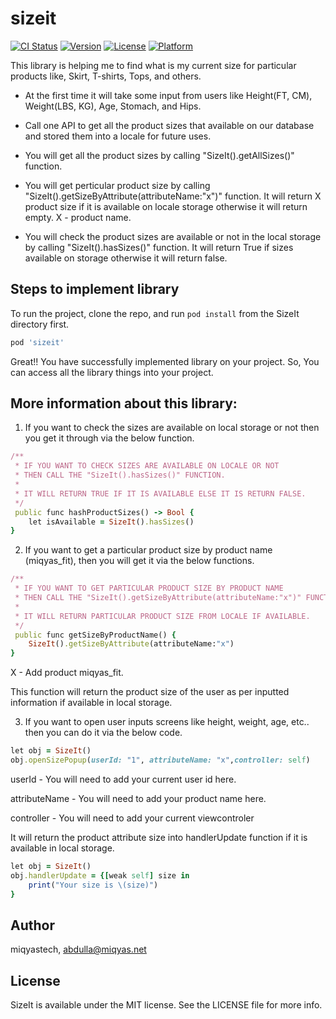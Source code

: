 # sizeit

[![CI Status](https://img.shields.io/travis/Jaydeep/sizeit.svg?style=flat)](https://travis-ci.org/Jaydeep/sizeit)
[![Version](https://img.shields.io/cocoapods/v/sizeit.svg?style=flat)](https://cocoapods.org/pods/sizeit)
[![License](https://img.shields.io/cocoapods/l/sizeit.svg?style=flat)](https://cocoapods.org/pods/sizeit)
[![Platform](https://img.shields.io/cocoapods/p/sizeit.svg?style=flat)](https://cocoapods.org/pods/sizeit)

This library is helping me to find what is my current size for particular products like, Skirt, T-shirts, Tops, and others.

- At the first time it will take some input from users like Height(FT, CM), Weight(LBS, KG), Age, Stomach, and Hips.

- Call one API to get all the product sizes that available on our database and stored them into a locale for future uses.

- You will get all the product sizes by calling "SizeIt().getAllSizes()" function.

- You will get perticular product size by calling "SizeIt().getSizeByAttribute(attributeName:"x")" function. It will return X product size if it is available on locale storage otherwise it will return empty. X - product name.

- You will check the product sizes are available or not in the local storage by calling "SizeIt().hasSizes()" function. It will return True if sizes available on storage otherwise it will return false.

## Steps to implement library
To run the project, clone the repo, and run `pod install` from the SizeIt directory first.
```ruby
pod 'sizeit'
```
Great!!
You have successfully implemented library on your project. So, You can access all the library things into your project.


## More information about this library:
1. If you want to check the sizes are available on local storage or not then you get it through via the below function.
```ruby
/**
 * IF YOU WANT TO CHECK SIZES ARE AVAILABLE ON LOCALE OR NOT
 * THEN CALL THE "SizeIt().hasSizes()" FUNCTION.
 *
 * IT WILL RETURN TRUE IF IT IS AVAILABLE ELSE IT IS RETURN FALSE.
 */
 public func hashProductSizes() -> Bool {
    let isAvailable = SizeIt().hasSizes()
}
```
2. If you want to get a particular product size by product name (miqyas_fit), then you will get it via the below functions.
```ruby
/**
 * IF YOU WANT TO GET PARTICULAR PRODUCT SIZE BY PRODUCT NAME
 * THEN CALL THE "SizeIt().getSizeByAttribute(attributeName:"x")" FUNCTION.
 *
 * IT WILL RETURN PARTICULAR PRODUCT SIZE FROM LOCALE IF AVAILABLE.
 */
 public func getSizeByProductName() {
    SizeIt().getSizeByAttribute(attributeName:"x")
}
```
X - Add product miqyas_fit.

This function will return the product size of the user as per inputted information if available in local storage.

3. If you want to open user inputs screens like height, weight, age, etc.. then you can do it via the below code.
```ruby
let obj = SizeIt()
obj.openSizePopup(userId: "1", attributeName: "x",controller: self)
```
userId - You will need to add your current user id here.

attributeName - You will need to add your product name here.

controller - You will need to add your current viewcontroler

It will return the product attribute size into handlerUpdate function if it is available in local storage.
```ruby
let obj = SizeIt()
obj.handlerUpdate = {[weak self] size in
    print("Your size is \(size)")
}
```

## Author

miqyastech, abdulla@miqyas.net

## License

SizeIt is available under the MIT license. See the LICENSE file for more info.
